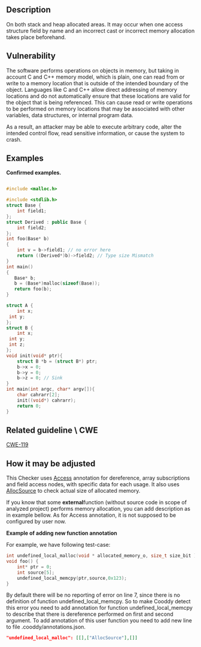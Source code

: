 ## Description
 On both stack and heap allocated areas. It may occur when one access structure field by name and an incorrect cast or incorrect memory allocation takes place beforehand.

## Vulnerability
The software performs operations on objects in memory, but taking in account C and C++ memory model, which is plain, one can read from or write to a memory location that is outside of the intended boundary of the object. Languages like C and C++ allow direct addressing of memory locations and do not automatically ensure that these locations are valid for the object that is being referenced. This can cause read or write operations to be performed on memory locations that may be associated with other variables, data structures, or internal program data.


As a result, an attacker may be able to execute arbitrary code, alter the intended control flow, read sensitive information, or cause the system to crash.

## Examples
**Confirmed examples.**




```cpp

#include <malloc.h>

#include <stdlib.h>
struct Base {
    int field1;
};
struct Derived : public Base {
    int field2;
};
int foo(Base* b)
{
    int v = b->field1; // no error here
    return ((Derived*)b)->field2; // Type size Mismatch
}
int main()
{
   Base* b;
   b = (Base*)malloc(sizeof(Base));
   return foo(b);
}
```




```cpp
struct A {
    int x;
 int y;
};
struct B {
    int x;
 int y;
 int z;
};
void init(void* ptr){
    struct B *b = (struct B*) ptr;
    b->x = 0;
    b->y = 0;
    b->z = 0; // Sink
}
int main(int argc, char* argv[]){
    char cahrarr[2];
    init((void*) cahrarr);
    return 0;
}
```


  

## Related guideline \ CWE
[CWE-119](https://cwe.mitre.org/data/definitions/119.md)

## How it may be adjusted
This Checker uses [Access](Annotations.md) annotation for dereference, array subscriptions and field access nodes, with specific data for each usage. It also uses [AllocSource](Annotations.md) to check actual size of allocated memory.


If you know that some **external**function (without source code in scope of analyzed project) performs memory allocation, you can add description as in example bellow. As for Access annotation, it is not supposed to be configured by user now.


 **Example of adding new function annotation**


For example, we have following test-case:




```cpp
int undefined_local_malloc(void * allocated_memory_o, size_t size_bit );
void foo() {
    int* ptr = 0;
    int source[5];
    undefined_local_memcpy(ptr,source,0x123);
}
```


  









By default there will be no reporting of error on line 7, since there is no definition of function undefined_local_memcpy. So to make Cooddy detect this error you need to add annotation for function undefined_local_memcpy to describe that there is dereference performed on first and second argument. To add annotation of this user function you need to add new line to file .cooddy/annotations.json.




```json
"undefined_local_malloc": [[],["AllocSource"],[]]
```
